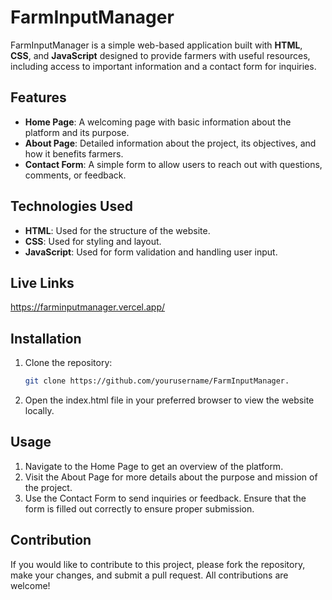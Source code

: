 # FarmInputManager

FarmInputManager is a simple web-based application built with **HTML**, **CSS**, and **JavaScript** designed to provide farmers with useful resources, including access to important information and a contact form for inquiries.

## Features
- **Home Page**: A welcoming page with basic information about the platform and its purpose.
- **About Page**: Detailed information about the project, its objectives, and how it benefits farmers.
- **Contact Form**: A simple form to allow users to reach out with questions, comments, or feedback.

## Technologies Used
- **HTML**: Used for the structure of the website.
- **CSS**: Used for styling and layout.
- **JavaScript**: Used for form validation and handling user input.

## Live Links
   https://farminputmanager.vercel.app/

## Installation

1. Clone the repository:

   ```bash
   git clone https://github.com/yourusername/FarmInputManager.
   
2. Open the index.html file in your preferred browser to view the website locally.

## Usage
1. Navigate to the Home Page to get an overview of the platform.
2. Visit the About Page for more details about the purpose and mission of the project.
3. Use the Contact Form to send inquiries or feedback. Ensure that the form is filled out correctly to ensure proper  submission.

## Contribution
If you would like to contribute to this project, please fork the repository, make your changes, and submit a pull request. All contributions are welcome!
